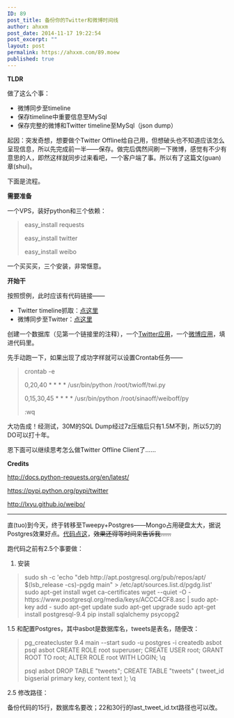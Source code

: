 ```yaml
---
ID: 89
post_title: 备份你的Twitter和微博时间线
author: ahxxm
post_date: 2014-11-17 19:22:54
post_excerpt: ""
layout: post
permalink: https://ahxxm.com/89.moew
published: true
---
```

<strong>TLDR</strong>

做了这么个事：
<ul>
	<li>微博同步至timeline</li>
	<li>保存timeline中重要信息至MySql</li>
	<li>保存完整的微博和Twitter timeline至MySql（json dump）</li>
</ul>
起因：突发奇想，想要做个Twitter Offline给自己用，但想破头也不知道应该怎么呈现信息，所以先完成前一半——保存。做完后偶然间刷一下微博，感觉有不少有意思的人，即然这样就同步过来看吧，一个客户端了事。所以有了这篇文(guan)章(shui)。

下面是流程。<!--more-->

<strong>需要准备</strong>

一个VPS，装好python和三个依赖：
<blockquote>easy_install requests

easy_install twitter

easy_install weibo</blockquote>
一个买买买，三个安装，非常惬意。

<strong>开始干</strong>

按照惯例，此时应该有代码链接——
<ul>
	<li>Twitter timeline抓取：<a href="https://raw.githubusercontent.com/ahxxm/timeline-storage/master/offline.py" target="_blank">点这里</a></li>
	<li>微博同步至Twitter：<a href="https://github.com/ahxxm/sina-timeline-to-twitter" target="_blank">点这里</a></li>
</ul>
创建一个数据库（见第一个链接里的注释），一个<a href="https://apps.twitter.com/app/new" target="_blank">Twitter应用</a>，一个<a href="http://open.weibo.com/" target="_blank">微博应用</a>，填进代码里。

先手动跑一下，如果出现了成功字样就可以设置Crontab任务——
<blockquote>crontab -e

0,20,40 * * * * /usr/bin/python /root/twioff/twi.py

0,15,30,45 * * * * /usr/bin/python /root/sinaoff/weiboff/py

:wq</blockquote>
大功告成！经测试，30M的SQL Dump经过7z压缩后只有1.5M不到，所以5刀的DO可以打十年。

恩下面可以继续思考怎么做Twitter Offline Client了……

<strong>Credits</strong>

http://docs.python-requests.org/en/latest/

https://pypi.python.org/pypi/twitter

http://lxyu.github.io/weibo/

<hr />

直(tuo)到今天，终于转移至Tweepy+Postgres——Mongo占用硬盘太大，据说Postgres效果好点。<a href="https://gist.github.com/ahxxm/9dd5ddfe7ff8cf6fd162" target="_blank">代码点这</a>，<del>效果还得等时间来告诉我……</del>

跑代码之前有2.5个事要做：

1. 安装
<blockquote>sudo sh -c 'echo "deb http://apt.postgresql.org/pub/repos/apt/ $(lsb_release -cs)-pgdg main" &gt; /etc/apt/sources.list.d/pgdg.list'
sudo apt-get install wget ca-certificates
wget --quiet -O - https://www.postgresql.org/media/keys/ACCC4CF8.asc | sudo apt-key add -
sudo apt-get update
sudo apt-get upgrade
sudo apt-get install postgresql-9.4
pip install sqlalchemy psycopg2</blockquote>
1.5 和配置Postgres，其中asbot是数据库名，tweets是表名，随便改：
<blockquote>pg_createcluster 9.4 main --start
sudo -u postgres -i
createdb asbot
psql asbot
CREATE ROLE root superuser;
CREATE USER root;
GRANT ROOT TO root;
ALTER ROLE root WITH LOGIN;
\q

psql asbot
DROP TABLE "tweets";
CREATE TABLE "tweets"
(
tweet_id bigserial primary key,
content text
);
\q</blockquote>
2.5 修改路径：

备份代码的15行，数据库名要改；22和30行的last_tweet_id.txt路径也可以改。